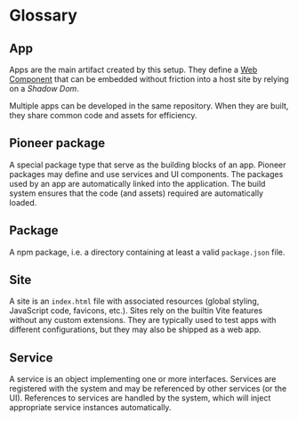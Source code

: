 # Glossary

## App

Apps are the main artifact created by this setup.
They define a [Web Component](https://developer.mozilla.org/en-US/docs/Web/Web_Components) that can be embedded without friction into a host site by relying on a _Shadow Dom_.

Multiple apps can be developed in the same repository.
When they are built, they share common code and assets for efficiency.

## Pioneer package

A special package type that serve as the building blocks of an app.
Pioneer packages may define and use services and UI components.
The packages used by an app are automatically linked into the application.
The build system ensures that the code (and assets) required are automatically loaded.

## Package

A npm package, i.e. a directory containing at least a valid `package.json` file.

## Site

A site is an `index.html` file with associated resources (global styling, JavaScript code, favicons, etc.).
Sites rely on the builtin Vite features without any custom extensions.
They are typically used to test apps with different configurations, but they may also be shipped as a web app.

## Service

A service is an object implementing one or more interfaces.
Services are registered with the system and may be referenced by other services (or the UI).
References to services are handled by the system, which will inject appropriate service instances automatically.

